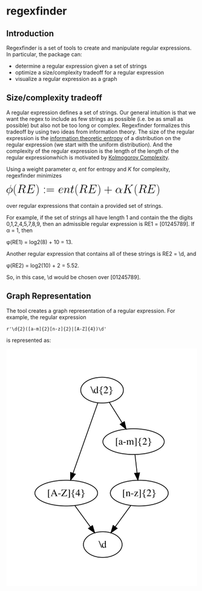 # regexfinder

## Introduction

Regexfinder is a set of tools to create and manipulate regular expressions. In particular, the package can:
- determine a regular expression given a set of strings
- optimize a size/complexity tradeoff for a regular expression
- visualize a regular expression as a graph


## Size/complexity tradeoff

A regular expression defines a set of strings. Our general intuition is that we want the regex to include as few strings as possible (i.e. be as small as possible) but also not be too long or complex. Regexfinder formalizes this tradeoff by using two ideas from information theory. The size of the regular expression is the [information theoretic entropy](https://en.wikipedia.org/wiki/Entropy_(information_theory)) of a distribution on the regular expression (we start with the uniform distribution). And the complexity of the regular expression is the length of the length of the regular expressionwhich is motivated by [Kolmogorov Complexity](https://en.wikipedia.org/wiki/Kolmogorov_complexity). 

Using a weight parameter *&alpha;*, *ent* for entropy and *K* for complexity, regexfinder minimizes

![](/images/equation1.png)

over regular expressions that contain a provided set of strings.

For example, if the set of strings all have length 1 and contain the the digits 0,1,2,4,5,7,8,9, then an admissible regular expression is RE1 = [01245789]. If &alpha; = 1, then 

&phi;(RE1) = log2(8) + 10 = 13. 

Another regular expression that contains all of these strings is RE2 = \d, and 

&phi;(RE2) = log2(10) + 2 = 5.52. 

So, in this case, \d would be chosen over [01245789].

## Graph Representation

The tool creates a graph representation of a regular expression. For example, the regular expression 
```
r'\d{2}([a-m]{2}[n-z]{2}|[A-Z]{4})\d'
```
is represented as:

![](/images/exampleGraph1.png)
